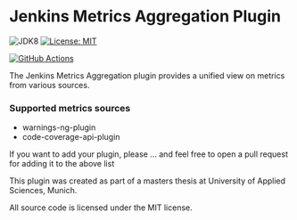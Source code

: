 # Jenkins Metrics Aggregation Plugin

<!--[![Jenkins Plugin](https://img.shields.io/jenkins/plugin/v/metrics-aggregation.svg?label=latest%20version)](https://plugins.jenkins.io/metrics-aggregation)-->
<!--[![Jenkins Plugin Installs](https://img.shields.io/jenkins/plugin/i/metrics-aggregation.svg?color=red)](https://plugins.jenkins.io/metrics-aggregation)-->
<!--[![Jenkins Version](https://img.shields.io/badge/Jenkins-2.150.3-green.svg?label=min.%20Jenkins)](https://jenkins.io/download/)-->
![JDK8](https://img.shields.io/badge/jdk-8-yellow.svg?label=min.%20JDK)
[![License: MIT](https://img.shields.io/badge/license-MIT-yellow.svg)](https://opensource.org/licenses/MIT) 
<!--[![Jenkins](https://ci.jenkins.io/job/Plugins/job/metrics-aggregation-plugin/job/master/badge/icon)](https://ci.jenkins.io/job/Plugins/job/metrics-aggregation-plugin/job/master/)-->
[![GitHub Actions](https://github.com/andipabst/metrics-aggregation-plugin/workflows/GitHub%20Actions/badge.svg)](https://github.com/andipabst/metrics-aggregation-plugin/actions)
<!--[![Codacy](https://api.codacy.com/project/badge/Grade/2a5c80b9064749a09d128f89f661d1c3)](https://www.codacy.com/app/uhafner/metrics-aggregation-plugin?utm_source=github.com&amp;utm_medium=referral&amp;utm_content=andipabst/metrics-aggregation-plugin&amp;utm_campaign=Badge_Grade)-->
<!--[![Codecov](https://img.shields.io/codecov/c/github/andipabst/metrics-aggregation-plugin/master.svg)](https://codecov.io/gh/andipabst/metrics-aggregation-plugin/branch/master)-->

The Jenkins Metrics Aggregation plugin provides a unified view on metrics from various sources.

### Supported metrics sources
- warnings-ng-plugin 
- code-coverage-api-plugin

If you want to add your plugin, please ...
and feel free to open a pull request for adding it to the above list 


This plugin was created as part of a masters thesis at University of Applied Sciences, Munich.

All source code is licensed under the MIT license.

